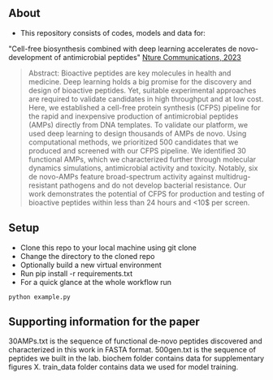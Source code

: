 
## About
* This repository consists of codes, models and data for:

"Cell-free biosynthesis combined with deep learning accelerates de novo-development of antimicrobial peptides"
[Nture Communications, 2023](https://www.nature.com/articles/s41467-023-42434-9) 

> Abstract:
Bioactive peptides are key molecules in health and medicine. Deep learning holds a big promise for the discovery and design of bioactive peptides. Yet, suitable experimental approaches are required to validate candidates in high throughput and at low cost. Here, we established a cell-free protein synthesis (CFPS) pipeline for the rapid and inexpensive production of antimicrobial peptides (AMPs) directly from DNA templates. To validate our platform, we used deep learning to design thousands of AMPs de novo. Using computational methods, we prioritized 500 candidates that we produced and screened with our CFPS pipeline. We identified 30 functional AMPs, which we characterized further through molecular dynamics simulations, antimicrobial activity and toxicity. Notably, six de novo-AMPs feature broad-spectrum activity against multidrug-resistant pathogens and do not develop bacterial resistance. Our work demonstrates the potential of CFPS for production and testing of bioactive peptides within less than 24 hours and <10$ per screen.

## Setup


- Clone this repo to your local machine using git clone
- Change the directory to the cloned repo
- Optionally build a new virtual environment
- Run pip install -r requirements.txt
- For a quick glance at the whole workflow run
 ```
 python example.py
 ```

## Supporting information for the paper

30AMPs.txt is the sequence of functional de-novo peptides discovered and characterized in this work in FASTA format.
500gen.txt is the sequence of peptides we built in the lab.
biochem folder contains data for supplementary figures X.
train_data folder contains data we used for model training. 
